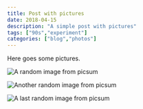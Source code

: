 ```yaml
---
title: Post with pictures
date: 2018-04-15
description: "A simple post with pictures"
tags: ["90s","experiment"]
categories: ["blog","photos"]
---
```


Here goes some pictures.

![A random image from picsum](/pic1.jpg)

![Another random image from picsum](/pic2.jpg)

![A last random image from picsum](/pic3.jpg)